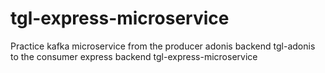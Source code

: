 # tgl-express-microservice
Practice kafka microservice from the producer adonis backend tgl-adonis to the consumer express backend tgl-express-microservice
